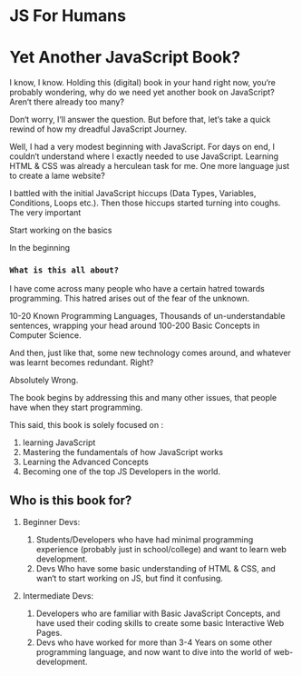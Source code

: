 # JS For Humans

# Yet Another JavaScript Book?

I know, I know. Holding this (digital) book in your hand right now, you‘re
probably wondering, why do we need yet another book on JavaScript? Aren‘t there
already too many?

Don‘t worry, I‘ll answer the question. But before that, let‘s take a quick
rewind of how my dreadful JavaScript Journey.

Well, I had a very modest beginning with JavaScript. For days on end, I couldn‘t
understand where I exactly needed to use JavaScript. Learning HTML & CSS was
already a herculean task for me. One more language just to create a lame
website?

I battled with the initial JavaScript hiccups (Data Types, Variables,
Conditions, Loops etc.). Then those hiccups started turning into coughs. The
very important

Start working on the basics

In the beginning


### `What is this all about?`

I have come across many people who have a certain hatred towards programming.
This hatred arises out of the fear of the unknown.

10-20 Known Programming Languages, Thousands of un-understandable sentences, wrapping
your head around 100-200 Basic Concepts in Computer Science.

And then, just like that, some new technology comes around, and whatever was
learnt becomes redundant. Right?

Absolutely Wrong.

The book begins by addressing this and many other issues, that people have when they start programming.

This said, this book is solely focused on :
1. learning JavaScript
2. Mastering the fundamentals of how JavaScript works
3. Learning the Advanced Concepts
4. Becoming one of the top JS Developers in the world.

## Who is this book for?

1. Beginner Devs:
   1. Students/Developers who have had minimal programming experience (probably
      just in school/college) and want to learn web development.
   2. Devs Who have some basic understanding of HTML & CSS, and wan‘t to start
      working on JS, but find it confusing.
      
2. Intermediate Devs:
   1. Developers who are familiar with Basic JavaScript Concepts, and have used
      their coding skills to create some basic Interactive Web Pages.
   2. Devs who have worked for more than 3-4 Years on some other programming
      language, and now want to dive into the world of web-development.